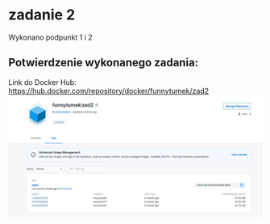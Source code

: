 # zadanie 2
Wykonano podpunkt 1 i 2
## Potwierdzenie wykonanego zadania:
Link do Docker Hub:
https://hub.docker.com/repository/docker/funnytumek/zad2
![alt text](https://github.com/FunnyTumek/PFSwChO-zadanie-nr-2/blob/main/1.JPG)
